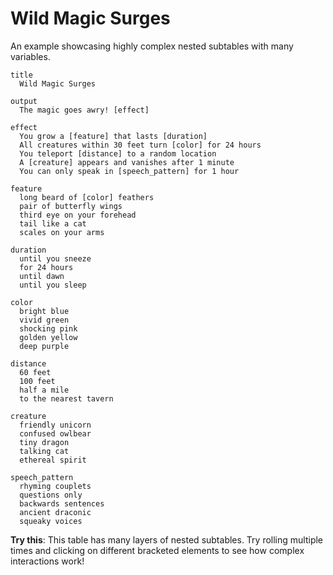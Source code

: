 # Wild Magic Surges

An example showcasing highly complex nested subtables with many variables.

```perchance
title
  Wild Magic Surges

output
  The magic goes awry! [effect]

effect
  You grow a [feature] that lasts [duration]
  All creatures within 30 feet turn [color] for 24 hours
  You teleport [distance] to a random location
  A [creature] appears and vanishes after 1 minute
  You can only speak in [speech_pattern] for 1 hour

feature
  long beard of [color] feathers
  pair of butterfly wings
  third eye on your forehead
  tail like a cat
  scales on your arms

duration
  until you sneeze
  for 24 hours
  until dawn
  until you sleep

color
  bright blue
  vivid green
  shocking pink
  golden yellow
  deep purple

distance
  60 feet
  100 feet
  half a mile
  to the nearest tavern

creature
  friendly unicorn
  confused owlbear
  tiny dragon
  talking cat
  ethereal spirit

speech_pattern
  rhyming couplets
  questions only
  backwards sentences
  ancient draconic
  squeaky voices
```

**Try this**: This table has many layers of nested subtables. Try rolling multiple times and clicking on different bracketed elements to see how complex interactions work!
